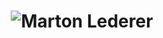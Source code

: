 <h1 align="center">
  <img src="[https://raw.githubusercontent.com/martonlederer/martonlederer/master/name.svg](https://github.com/MamadjavadAlizade/mamadjavadalizade/blob/main/name.svg)" alt="Marton Lederer" />
</h1>

